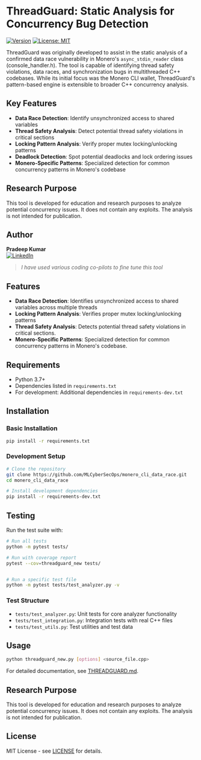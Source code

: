 # ThreadGuard: Static Analysis for Concurrency Bug Detection

[![Version](https://img.shields.io/badge/version-1.1.0-blue)](https://github.com/MLCyberSecOps/monero_cli_data_race)
[![License: MIT](https://img.shields.io/badge/License-MIT-yellow.svg)](https://opensource.org/licenses/MIT)

ThreadGuard was originally developed to assist in the static analysis of a confirmed data race vulnerability in Monero's `async_stdin_reader` class (console_handler.h). The tool is capable of identifying thread safety violations, data races, and synchronization bugs in multithreaded C++ codebases. While its initial focus was the Monero CLI wallet, ThreadGuard's pattern-based engine is extensible to broader C++ concurrency analysis.

## Key Features

- **Data Race Detection**: Identify unsynchronized access to shared variables
- **Thread Safety Analysis**: Detect potential thread safety violations in critical sections
- **Locking Pattern Analysis**: Verify proper mutex locking/unlocking patterns
- **Deadlock Detection**: Spot potential deadlocks and lock ordering issues
- **Monero-Specific Patterns**: Specialized detection for common concurrency patterns in Monero's codebase

## Research Purpose

This tool is developed for education and research purposes to analyze potential concurrency issues. It does not contain any exploits. The analysis is not intended for publication.

## Author

**Pradeep Kumar**  
[![LinkedIn](https://img.shields.io/badge/Connect-LinkedIn-0077B5?style=for-the-badge&logo=linkedin&logoColor=white)](https://www.linkedin.com/in/kumar07/)

> *I have used various coding co-pilots to fine tune this tool*

## Features

- **Data Race Detection**: Identifies unsynchronized access to shared variables across multiple threads
- **Locking Pattern Analysis**: Verifies proper mutex locking/unlocking patterns
- **Thread Safety Analysis**: Detects potential thread safety violations in critical sections.
- **Monero-Specific Patterns**: Specialized detection for common concurrency patterns in Monero's codebase.

## Requirements

- Python 3.7+
- Dependencies listed in `requirements.txt`
- For development: Additional dependencies in `requirements-dev.txt`

## Installation

### Basic Installation
```bash
pip install -r requirements.txt
```

### Development Setup
```bash
# Clone the repository
git clone https://github.com/MLCyberSecOps/monero_cli_data_race.git
cd monero_cli_data_race

# Install development dependencies
pip install -r requirements-dev.txt
```

## Testing

Run the test suite with:

```bash
# Run all tests
python -m pytest tests/

# Run with coverage report
pytest --cov=threadguard_new tests/


# Run a specific test file
python -m pytest tests/test_analyzer.py -v
```

### Test Structure

- `tests/test_analyzer.py`: Unit tests for core analyzer functionality
- `tests/test_integration.py`: Integration tests with real C++ files
- `tests/test_utils.py`: Test utilities and test data

## Usage

```bash
python threadguard_new.py [options] <source_file.cpp>
```

For detailed documentation, see [THREADGUARD.md](THREADGUARD.md).

## Research Purpose

This tool is developed for education and research purposes to analyze potential concurrency issues. It does not contain any exploits. The analysis is not intended for publication.

## License

MIT License - see [LICENSE](LICENSE) for details.
